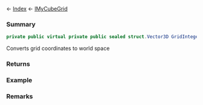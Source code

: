 ← [Index](Api-Index) ← [IMyCubeGrid](VRage.Game.ModAPI.Ingame.IMyCubeGrid)

### Summary

```csharp
private public virtual private public sealed struct.Vector3D GridIntegerToWorld(private public sealed struct.Vector3I gridCoords)
```

Converts grid coordinates to world space

### Returns

### Example

### Remarks

